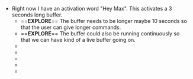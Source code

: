 - Right now I have an activation word "Hey Max". This activates a 3 seconds long buffer.
	- ==**EXPLORE**== The buffer needs to be longer maybe 10 seconds so that the user can give longer commands.
	- ==**EXPLORE**== The buffer could also be running continuously so that we can have kind of a live buffer going on.
	-
	-
	-
	-
	-